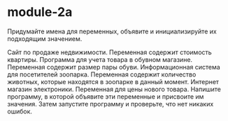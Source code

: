 # module-2a

Придумайте имена для переменных, объявите и инициализируйте их подходящим значением.

Сайт по продаже недвижимости. Переменная содержит стоимость квартиры.
Программа для учета товара в обувном магазине. Переменная содержит размер пары обуви.
Информационная система для посетителей зоопарка. Переменная содержит количество животных, которые находятся в зоопарке в данный момент.
Интернет магазин электроники. Переменная для цены нового товара.
Напишите программу, в которой объявите эти переменные и присвоите им значения. Затем запустите программу и проверьте, что нет никаких ошибок.
